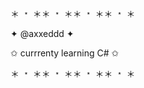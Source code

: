 ＊ ﹡ ＊＊ ﹡ ＊＊ ﹡ ＊＊ ﹡ ＊

✦ @axxeddd ✦


✩ currrenty learning C# ✩ 

＊ ﹡ ＊＊ ﹡ ＊＊ ﹡ ＊＊ ﹡ ＊


<!---![xiaooo](https://github.com/axxeddd/axxeddd/assets/154052009/74168ffb-49db-4f64-9c9d-7b3663857b32)

axxeddd/axxeddd is a ✨ special ✨ repository because its `README.md` (this file) appears on your GitHub profile.
You can click the Preview link to take a look at your changes.
--->
